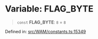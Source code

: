 # Variable: FLAG\_BYTE

> `const` **FLAG\_BYTE**: `8` = `8`

Defined in: [src/WAM/constants.ts:15349](https://github.com/Fokusdotid/Baileys/blob/c2e37a764497a58082d1525ba2f083f341e3eefa/src/WAM/constants.ts#L15349)
